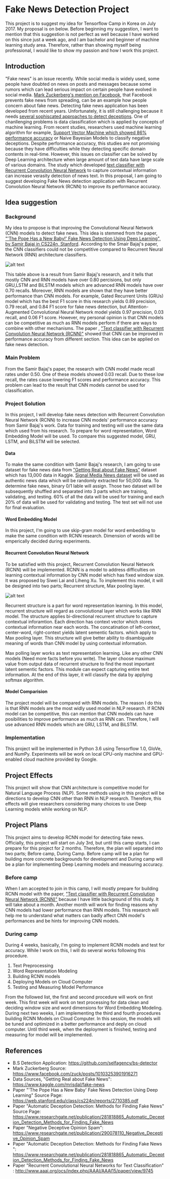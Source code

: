 # Fake News Detection Project
This project is to suggest my idea for Tensorflow Camp in Korea on July 2017. My proposal is on below.
Before beginning my suggestion, I want to mention that this suggestion is not perfect as well because I have worked on this since just a week ago, and I am bachelor and beginner of machine learning study area. Therefore, rather than showing myself being professional, I would like to show my passion and how I work this project.

## Introduction 
"Fake news" is an issue recently. While social media is widely used, some people have doubted on news on posts and messages because some rumors which can lead serious impact on certain people have evolved in social media. [Mark Zuckerberg's mention on Facebook](https://www.facebook.com/zuck/posts/10103253901916271), that Facebook prevents fake news from spreading, can be an example how people concern about fake news. Detecting fake news application has been developed from recent years. Unfortunately, it is still challenging because it needs [several sophiscated approaches to detect deceptions](https://www.researchgate.net/publication/281818865_Automatic_Deception_Detection_Methods_for_Finding_Fake_News). One of chanllenging problems is data classification which is applied by concepts of machine learning. From recent studies, researchers used machine learning algorithm for example, [Support Vector Machine which showed 86% performance accuracy](https://www.researchgate.net/publication/290078110_Negative_Deceptive_Opinion_Spam) or Naive Bayesian Models to classify negative deceptions. Despite performance accuracy, this studies are not promising because they have difficulties while they detecting specific domain contents in real-time. However, this issues on classifier can be solved by Deep Learning architecture when large amount of text data have large scale of various domains. The study which developed [text classifier with Recurrent Convolution Neural Network](http://www.aaai.org/ocs/index.php/AAAI/AAAI15/paper/view/9745) to capture contextual information can increase verasity detection of news text. In this proposal, I am going to suggest developing Fake News detection application with Recurrent Convolution Neural Network (RCNN) to improve its performance accuracy.

## Idea suggestion
### Background
My idea to propose is that improving the Convolutional Neural Network (CNN) models to detect fake news. This idea is stemmed from the paper, ["'The Pope Has a New Baby!' Fake News Detection Using Deep Learning", by Samir Bajaj in CS224n, Stanford](https://web.stanford.edu/class/cs224n/reports/2710385.pdf). According to the Smair Bajaj's paper, the CNN classifiers could not be competitive compared to Recurrent Neural Network (RNN) architecture classifiers. 

![alt text](https://github.com/Taekyoon/TensorflowCampProject/blob/master/Result%20table.png?raw=true)

This table above is a result from Samir Bajaj's research, and it tells that mostly CNN and RNN models have over 0.80 percisions, but only GRU,LSTM and BiLSTM models which are advanced RNN models have over 0.70 recalls. Moreover, RNN models are shown that they have better performance than CNN models. For example, Gated Recurrent Units (GRUs) model which has the best F1 score in this research yields 0.89 precision, 0.79 recall, and 0.84 F1 score for fake news detection, but Attention-Augmented Convolutional Neural Network model yields 0.97 precision, 0.03 recall, and 0.06 F1 score. However, my personal opinion is that CNN models can be competitive as much as RNN models perform if there are ways to combine with other mechanisms. The paper , ["Text classifier with Recurrent Convolution Neural Network (RCNN)"](http://www.aaai.org/ocs/index.php/AAAI/AAAI15/paper/view/9745) showed that CNN can be improved in performance accuracy from different section. This idea can be applied on fake news detection. 

### Main Problem
From the Samir Bajaj's paper, the research with CNN model made recall rates under 0.50. One of these models showed 0.03 recall. Due to these low recall, the rates cause lowering F1 scores and performance accuracy. This problem can lead to the result that CNN models cannot be used for classification.

### Project Solution
In this project, I will develop fake news detection with Recurrent Convolution Neural Network (RCNN) to increase CNN models' performance accuracy from Samir Bajaj's work. Data for training and testing will use the same data which used from his research. To prepare for word representation, Word Embedding Model will be used. To compare this suggested model, GRU, LSTM, and BiLSTM will be selected.

#### Data
To make the same condition with Samir Bajaj's research, I am going to use dataset for fake news data from ["Getting Real about Fake News"](https://www.kaggle.com/mrisdal/fake-news) dataset which has 13,000 data in Kaggle. [Signal Media News dataset]() will be used as authentic news data which will be randomly extracted for 50,000 data. To determine fake news, binary 0/1 lable will assign. Those two dataset will be subsequently shuffled and separated into 3 parts which are training, validating, and testing. 60% of all the data will be used for training and each 20% of data will be used for validating and testing. The test set will not use for final evaluation.

#### Word Embedding Model
In this project, I'm going to use skip-gram model for word embedding to make the same condition with RCNN research. Dimension of words will be emperically decided during experiments.

#### Recurrent Convolution Neural Network
To be satisfied with this project, Recurrent Convolution Neural Network (RCNN) will be implemented. RCNN is a model to address difficulties on learning contextual information by CNN model which has fixed window size. It was proposed by Siwei Lai and Liheng Xu. To implement this model, it will be designed into two parts; Recurrent structure, Max pooling layer.

![alt text](https://github.com/Taekyoon/TensorflowCampProject/blob/Writing-about-RCNN/RCNN%20Model.png?raw=true)

Recurrent structure is a part for word representation learning. In this model, recurrent structure will regard as convolutional layer which works like RNN model. The structure applies bi-directional recurrent structure to capture contextual inforamtion. Each direction has context vector which stores contextual information near each words. The concatination of left-context, center-word, right-context yields latent sementic factors. which apply to Max pooling layer. This structure will give better ability to disambiguate meaning of words than CNN model by using contextual information. 

Max polling layer works as text representation learning. Like any other CNN models (Need more facts before you write). The layer choose maximum value from output data of recurrent structure to find the most important latent sementic factors. This module can expect capturing entire text information. At the end of this layer, it will classify the data by applying softmax algorithm.

#### Model Comparision
The project model will be compared with RNN models. The reason I do this is that RNN models are the most widly used model in NLP research. If RCNN model can be competitive, this can mention that CNN models can have posibilities to improve performance as much as RNN can. Therefore, I will use advanced RNN models which are GRU, LSTM, and BiLSTM.

### Implementation
This project will be implemented in Python 3.6 using Tensorflow 1.0, GloVe, and NumPy. Experiments will be work on local CPU-only machine and GPU-enabled cloud machine provided by Google.

## Project Effects
This project will show that CNN architecture is competitive model for Natural Language Process (NLP). Some methods using in this project will be directions to develop CNN other than RNN in NLP research. Therefore, this effects will give researchers considering many choices to use Deep Learning models while working on NLP.

## Project Plans
This project aims to develop RCNN model for detecting fake news. Officially, this project will start on July 3rd, but until this camp starts, I can prepare for this project for 2 months. Therefore, the plan will separated into two parts; Before camp, During Camp. Before camp will be a plan for building more concrete backgrounds for development and During camp will be a plan for implementing Deep Learning models and measuring accuracy.
### Before camp
When I am accepted to join in this camp, I will mostly prepare for building RCNN model with the paper, ["Text classifier with Recurrent Convolution Neural Network (RCNN)"](http://www.aaai.org/ocs/index.php/AAAI/AAAI15/paper/view/9745) because I have little background of this study. It will take about a month. Another month will work for finding reasons why CNN models had lower performance than RNN models. This research will help me to understand what matters can badly affect CNN model's performances and be hints for improving CNN models.
### During camp
During 4 weeks, basically, I'm going to implement RCNN models and test for accuracy. While I work on this, I will do several works following this procedure.
1. Text Preprocessing
2. Word Representation Modeling
3. Building RCNN models
4. Deploying Models on Cloud Computer
5. Testing and Measuring Model Performance

From the followed list, the first and second procedure will work on first week. This first week will work on text processing for data clean and deciding window size and word dimensions for Word Embedding Modeling. During next two weeks, I am implementing the third and fourth procedures building RCNN Models on Cloud Computer. In this session, the models will be tuned and optimized in a better performance and deply on cloud computer. Until third week, when the deployment is finished, testing and measuring for model will be implemented.
## References
* B.S Detection Application: https://github.com/selfagency/bs-detector
* Mark Zuckerberg Source: https://www.facebook.com/zuck/posts/10103253901916271
* Data Sources, "Getting Real about Fake News": https://www.kaggle.com/mrisdal/fake-news
* Paper "'The Pope Has a New Baby' Fake News Detection Using Deep Learning" Source Page:  https://web.stanford.edu/class/cs224n/reports/2710385.pdf
* Paper "Automatic Deception Detection: Methods for Finding Fake News" Source Page: https://www.researchgate.net/publication/281818865_Automatic_Deception_Detection_Methods_for_Finding_Fake_News
* Paper "Negative Deceptive Opinion Spam": https://www.researchgate.net/publication/290078110_Negative_Deceptive_Opinion_Spam
* Paper "Automatic Deception Detection: Methods for Finding Fake News ": https://www.researchgate.net/publication/281818865_Automatic_Deception_Detection_Methods_for_Finding_Fake_News
* Paper "Recurrent Convolutional Neural Networks for Text Classification" : http://www.aaai.org/ocs/index.php/AAAI/AAAI15/paper/view/9745
